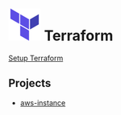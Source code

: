 # ![Terraform](./terraform.svg) Terraform  

[Setup Terraform](https://developer.hashicorp.com/terraform/install)

## Projects

- [aws-instance](./aws-instance/)


